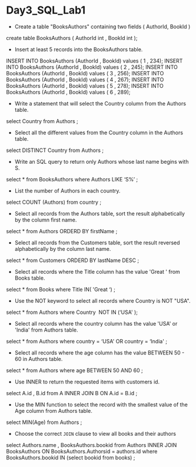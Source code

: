
# Day3_SQL_Lab1


- Create a table "BooksAuthors" containing two fields ( AuthorId, BookId )

create table BooksAuthors ( AuthorId int , BookId int  );

- Insert at least 5 records into the BooksAuthors table.

INSERT INTO BooksAuthors (AuthorId , BookId) values ( 1 , 234);
INSERT INTO BooksAuthors (AuthorId , BookId) values ( 2 , 245);
INSERT INTO BooksAuthors (AuthorId , BookId) values ( 3 , 256);
INSERT INTO BooksAuthors (AuthorId , BookId) values ( 4 , 267);
INSERT INTO BooksAuthors (AuthorId , BookId) values ( 5 , 278);
INSERT INTO BooksAuthors (AuthorId , BookId) values ( 6 , 289);

- Write a statement that will select the Country column from the Authors table.

select Country from Authors  ; 

- Select all the different values from the Country column in the Authors table.
 
select DISTINCT Country from Authors  ;

- Write an SQL query to return only Authors whose last name begins with S.
 
select *  from BooksAuthors where Authors LIKE ‘S%’ ; 

- List the number of Authors in each country.

select COUNT (Authors) from country ;

- Select all records from the Authors table, sort the result alphabetically by the column first name.

select *  from  Authors ORDERD BY firstName ;

- Select all records from the Customers table, sort the result reversed alphabetically by the column last name.

select * from Customers ORDERD BY lastName DESC ;

- Select all records where the Title column has the value 'Great ' from Books table.

select * from Books where Title IN( 'Great ‘) ; 

- Use the NOT keyword to select all records where Country is NOT "USA".

select * from Authors where Country  NOT IN (‘USA' ); 

- Select all records where the country column has the value 'USA' or 'India' from Authors table.

select * from Authors where country = ‘USA' OR country = ‘India' ;

- Select all records where the age column has the value BETWEEN 50 - 60 in Authors table.

select * from Authors where age BETWEEN 50 AND 60 ;

- Use INNER to return the requested items with customers id.

select A.id ,  B.id from A INNER JOIN B  ON  A.id = B.id ;

- Use the MIN function to select the record with the smallest value of the Age column from Authors table.

select MIN(Age) from Authors ; 

- Choose the correct `JOIN` clause to view all books and their authors

select  Authors.name , BooksAuthors.bookid from Authors INNER JOIN  BooksAuthors ON  BooksAuthors.Authorsid = authors.id where BooksAuthors.bookid IN (select bookid from books)  ; 
